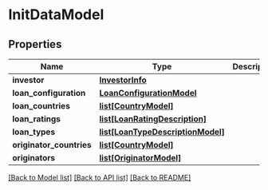 # InitDataModel

## Properties
Name | Type | Description | Notes
------------ | ------------- | ------------- | -------------
**investor** | [**InvestorInfo**](InvestorInfo.md) |  | [optional] 
**loan_configuration** | [**LoanConfigurationModel**](LoanConfigurationModel.md) |  | [optional] 
**loan_countries** | [**list[CountryModel]**](CountryModel.md) |  | [optional] 
**loan_ratings** | [**list[LoanRatingDescription]**](LoanRatingDescription.md) |  | [optional] 
**loan_types** | [**list[LoanTypeDescriptionModel]**](LoanTypeDescriptionModel.md) |  | [optional] 
**originator_countries** | [**list[CountryModel]**](CountryModel.md) |  | [optional] 
**originators** | [**list[OriginatorModel]**](OriginatorModel.md) |  | [optional] 

[[Back to Model list]](../README.md#documentation-for-models) [[Back to API list]](../README.md#documentation-for-api-endpoints) [[Back to README]](../README.md)


